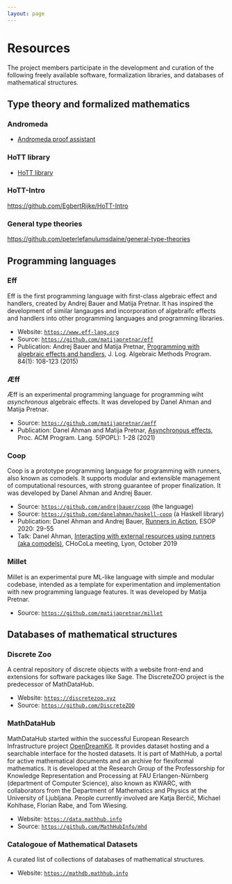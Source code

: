 ```yaml
---
layout: page
---
```


# Resources

The project members participate in the development and curation of the following freely available software,
formalization libraries, and databases of mathematical structures.

## Type theory and formalized mathematics

### Andromeda

* [Andromeda proof assistant](https://www.andromeda-prover.org)

### HoTT library

* [HoTT library](https://github.com/HoTT/HoTT)


### HoTT-Intro

https://github.com/EgbertRijke/HoTT-Intro

### General type theories

https://github.com/peterlefanulumsdaine/general-type-theories


## Programming languages

### Eff

Eff is the first programming language with first-class algebraic effect and handlers, created by Andrej Bauer and Matija Pretnar. It has inspired the development of similar langauges and incorporation of algebraifc effects and handlers into other programming languages and programming libraries.

* Website: [`https://www.eff-lang.org`](https://www.eff-lang.org)
* Source: [`https://github.com/matijapretnar/eff`](https://github.com/matijapretnar/eff)
* Publication: Andrej Bauer and Matija Pretnar, [Programming with algebraic effects and handlers](https://doi.org/10.1016/j.jlamp.2014.02.001), J. Log. Algebraic Methods Program. 84(1): 108-123 (2015)


### Æff

Æff is an experimental programming language for programming wiht *asynchronous* algebraic effects. It was developed by Danel Ahman and Matija Pretnar.

* Source: [`https://github.com/matijapretnar/aeff`](https://github.com/matijapretnar/aeff)
* Publication: Danel Ahman and Matija Pretnar, [Asynchronous effects](https://doi.org/10.1145/3434305), Proc. ACM Program. Lang. 5(POPL): 1-28 (2021)

### Coop

Coop is a prototype programming language for programming with runners, also known as comodels. It supports modular and extensible management of computational resources, with strong guarantee of proper finalization. It was developed by Danel Ahman and Andrej Bauer.

* Source: [`https://github.com/andrejbauer/coop`](https://github.com/andrejbauer/coop) (the language)
* Source: [`https://github.com/danelahman/haskell-coop`](https://github.com/danelahman/haskell-coop) (a Haskell library)
* Publication: Danel Ahman and Andrej Bauer, [Runners in Action](https://doi.org/10.1007/978-3-030-44914-8_2), ESOP 2020: 29-55
* Talk: Danel Ahman, [Interacting with external resources using runners (aka comodels)](https://danel.ahman.ee/talks/chocola19.pdf), CHoCoLa meeting, Lyon, October 2019

### Millet

Millet is an experimental pure ML-like language with simple and modular codebase, intended as a template for experimentation and implementation with new programming language features. It was developed by Matija Pretnar.

* Source: [`https://github.com/matijapretnar/millet`](https://github.com/matijapretnar/millet)



## Databases of mathematical structures

### Discrete Zoo

A central repository of discrete objects with a website front-end and extensions for software packages like Sage. The DiscreteZOO project is the predecessor of MathDataHub.

* Website: [`https://discretezoo.xyz`](https://discretezoo.xyz)
* Source: [`https://github.com/DiscreteZOO`](https://github.com/DiscreteZOO)

### MathDataHub

MathDataHub started within the successful European Research Infrastructure project [OpenDreamKit](https://opendreamkit.org/). It provides dataset hosting and a searchable interface for the hosted datasets. It is part of MathHub, a portal for active mathematical documents and an archive for flexiformal mathematics. It is developed at the Research Group of the Professorship for Knowledge Representation and Processing at FAU Erlangen-Nürnberg (department of Computer Science), also known as KWARC, with collaborators from the Department of Mathematics and Physics at the University of Ljubljana. People currently involved are Katja Berčič, Michael Kohlhase, Florian Rabe, and Tom Wiesing.

* Website: [`https://data.mathhub.info`](https://data.mathhub.info)
* Source: [`https://github.com/MathHubInfo/mhd`](https://github.com/MathHubInfo/mhd)

### Catalogoue of Mathematical Datasets

A curated list of collections of databases of mathematical structures.

* Website: [`https://mathdb.mathhub.info`](https://mathdb.mathhub.info)
